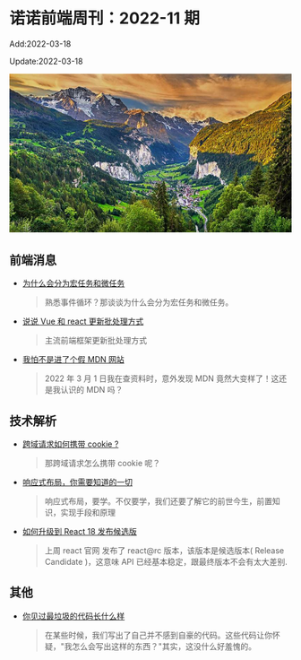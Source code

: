 <!--
 * @Description: weekly-11
 * @Author: zoeblow
 * @Email: wangfuyuan@nnuo.com
 * @Date: 2022-01-11 17:20:35
 * @LastEditors: wangfuyuan
 * @LastEditTime: 2022-03-25 14:41:49
 * @FilePath: \nuofe-weekly1\2022\weekly-11.md
 -->

# 诺诺前端周刊：2022-11 期

Add:2022-03-18

Update:2022-03-18

![202211](../images/2022/202211.jpg)

## 前端消息

- [为什么会分为宏任务和微任务](https://mp.weixin.qq.com/s/8qvXUH_vvCK-HO4liGpOig)

  > 熟悉事件循环？那谈谈为什么会分为宏任务和微任务。

- [说说 Vue 和 react 更新批处理方式](https://mp.weixin.qq.com/s/KXmsf8qb-QvkQPICHq_Pqg)

  > 主流前端框架更新批处理方式

- [我怕不是进了个假 MDN 网站](https://mp.weixin.qq.com/s/6kBpHA9ccPCcIBWe1V9dPw)

  > 2022 年 3 月 1 日我在查资料时，意外发现 MDN 竟然大变样了！这还是我认识的 MDN 吗？

## 技术解析

- [跨域请求如何携带 cookie ?](https://mp.weixin.qq.com/s/nsGjr8erbVkKt8zqmh85wg)

  > 那跨域请求怎么携带 cookie 呢？

- [响应式布局，你需要知道的一切](https://mp.weixin.qq.com/s/v7wTGDz0P1xYQokiWRQsNQ)

  > 响应式布局，要学。不仅要学，我们还要了解它的前世今生，前置知识，实现手段和原理

- [如何升级到 React 18 发布候选版](https://mp.weixin.qq.com/s/8sxMK2RYVoPoL7e20YhtBA)

  > 上周 react 官网 发布了 react@rc 版本，该版本是候选版本( Release Candidate )，这意味 API 已经基本稳定，跟最终版本不会有太大差别.

## 其他

- [你见过最垃圾的代码长什么样](https://mp.weixin.qq.com/s/pO0cAvsernlFUfgXPKD_zg)

  > 在某些时候，我们写出了自己并不感到自豪的代码。这些代码让你怀疑，"我怎么会写出这样的东西？"其实，这没什么好羞愧的。
